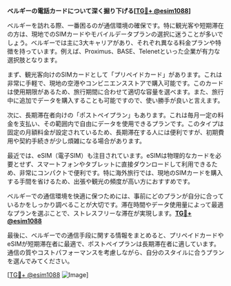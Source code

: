 **ベルギーの電話カードについて深く掘り下げる[[TG💪+ @esim1088](https://t.me/s/esim1088)]**

ベルギーを訪れる際、一番困るのが通信環境の確保です。特に観光客や短期滞在の方は、現地でのSIMカードやモバイルデータプランの選択に迷うことが多いでしょう。ベルギーでは主に3大キャリアがあり、それぞれ異なる料金プランや特徴を持っています。例えば、Proximus、BASE、Telenetといった企業が有力な選択肢となります。

まず、観光客向けのSIMカードとして「プリペイドカード」があります。これは非常に手軽で、現地の空港やコンビニエンスストアで購入可能です。このカードは使用期限があるため、旅行期間に合わせて適切な容量を選べます。また、旅行中に追加でデータを購入することも可能ですので、使い勝手が良いと言えます。

次に、長期滞在者向けの「ポストペイプラン」もあります。これは毎月一定の料金を支払い、その範囲内で自由にデータを使用できるプランです。このタイプは固定の月額料金が設定されているため、長期滞在する人には便利ですが、初期費用や契約手続きが少し煩雑になる場合があります。

最近では、eSIM（電子SIM）も注目されています。eSIMは物理的なカードを必要とせず、スマートフォンやタブレットに直接ダウンロードして利用できるため、非常にコンパクトで便利です。特に海外旅行では、現地のSIMカードを購入する手間を省けるため、出張や観光の頻度が高い方におすすめです。

ベルギーでの通信環境を快適に保つためには、事前にどのプランが自分に合っているかをしっかり調べることが大切です。滞在時間やデータ使用量によって最適なプランを選ぶことで、ストレスフリーな滞在が実現します。**[TG💪+ @esim1088](https://t.me/s/esim1088)**

最後に、ベルギーでの通信手段に関する情報をまとめると、プリペイドカードやeSIMが短期滞在者に最適で、ポストペイプランは長期滞在者に適しています。通信の質やコストパフォーマンスを考慮しながら、自分のスタイルに合うプランを選んでみてください。

[[TG💪+ @esim1088](https://t.me/s/esim1088) ![Image](https://i.postimg.cc/Y0z9fWf4/image.png)]
